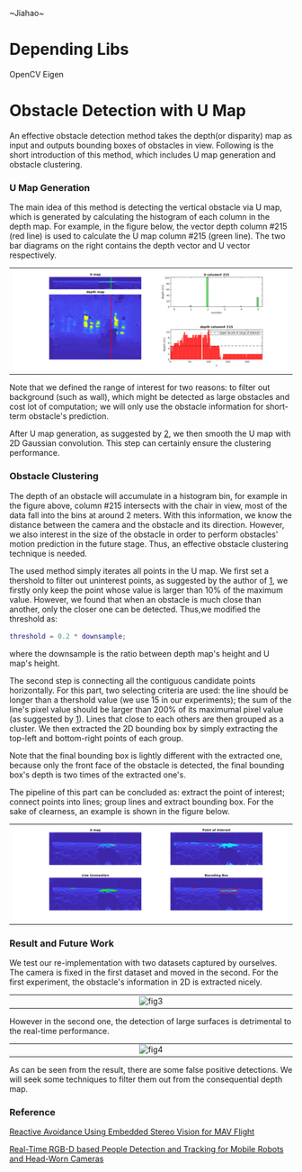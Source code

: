 ~Jiahao~
# Depending Libs
OpenCV
Eigen
# Obstacle Detection with U Map
An effective obstacle detection method takes the depth(or disparity) map as input and outputs bounding boxes of obstacles in view. Following is the short introduction of this method, which includes U map generation and obstacle clustering.

### U Map Generation
The main idea of this method is detecting the vertical obstacle via U map, which is generated by calculating the histogram of each column in the depth map. For example, in the figure below, the vector depth column #215 (red line) is used to calculate the U map column #215 (green line). The two bar diagrams on the right contains the depth vector and U vector respectively.
<table align="center"><tr><td align="center" width="9999">
<img src="UV_detector/img/extract_U_map.png" alt="fig1">
</td></tr></table>

Note that we defined the range of interest for two reasons: to filter out background (such as wall), which might be detected as large obstacles and cost lot of computation; we will only use the obstacle information for short-term obstacle's prediction.

After U map generation, as suggested by [2][2], we then smooth the U map with 2D Gaussian convolution. This step can certainly ensure the clustering performance.

### Obstacle Clustering
The depth of an obstacle will accumulate in a histogram bin, for example in the figure above, column #215 intersects with the chair in view, most of the data fall into the bins at around 2 meters. With this information, we know the distance between the camera and the obstacle and its direction. However, we also interest in the size of the obstacle in order to perform obstacles' motion prediction in the future stage. Thus, an effective obstacle clustering technique is needed.

The used method simply iterates all points in the U map. We first set a thershold to filter out uninterest points, as suggested by the author of [1][1], we firstly only keep the point whose value is larger than 10% of the maximum value. However, we found that when an obstacle is much close than another, only the closer one can be detected. Thus,we modified the threshold as:
```Matlab
threshold = 0.2 * downsample;
```

where the downsample is the ratio between depth map's height and U map's height.

The second step is connecting all the contiguous candidate points horizontally. For this part, two selecting criteria are used: the line should be longer than a thershold value (we use 15 in our experiments); the sum of the line's pixel value should be larger than 200% of its maximumal pixel value (as suggested by [1][1]). Lines that close to each others are then grouped as a cluster. We then extracted the 2D bounding box by simply extracting the top-left and bottom-right points of each group.

Note that the final bounding box is lightly different with the extracted one, because only the front face of the obstacle is detected, the final bounding box's depth is two times of the extracted one's.

The pipeline of this part can be concluded as: extract the point of interest; connect points into lines; group lines and extract bounding box. For the sake of clearness, an example is shown in the figure below.
<table align="center"><tr><td align="center" width="9999">
<img src="UV_detector/img/pipeline.png" alt="fig2">
</td></tr></table>

### Result and Future Work
We test our re-implementation with two datasets captured by ourselves. The camera is fixed in the first dataset and moved in the second. For the first experiment, the obstacle's information in 2D is extracted nicely.
<table align="center"><tr><td align="center" width="9999">
<img src="UV_detector/img/fixed_result.gif" alt="fig3">
</td></tr></table>

However in the second one, the detection of large surfaces is detrimental to the real-time performance.
<table align="center"><tr><td align="center" width="9999">
<img src="UV_detector/img/move_result.gif" alt="fig4">
</td></tr></table>

As can be seen from the result, there are some false positive detections. We will seek some techniques to filter them out from the consequential depth map.

### Reference
[1]: http://people.inf.ethz.ch/pomarc/pubs/OleynikovaICRA15.pdf  "Reactive Avoidance Using Embedded Stereo Vision for MAV Flight"

[Reactive Avoidance Using Embedded Stereo Vision for MAV Flight](http://people.inf.ethz.ch/pomarc/pubs/OleynikovaICRA15.pdf)

[2]: https://www.vision.rwth-aachen.de/media/papers/jafari14icra_realtime_rgbd_tracking.pdf  "Real-Time RGB-D based People Detection and Tracking for Mobile Robots and Head-Worn Cameras"

[Real-Time RGB-D based People Detection and Tracking for Mobile Robots and Head-Worn Cameras]( https://www.vision.rwth-aachen.de/media/papers/jafari14icra_realtime_rgbd_tracking.pdf)

